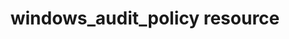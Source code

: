 ---
resource_reference: true
properties_shortcode:
resources_common_guards: true
resources_common_notification: true
resources_common_properties: true
title: windows_audit_policy resource
resource: windows_audit_policy
aliases:
- "/resource_windows_audit_policy.html"
menu:
  infra:
    title: windows_audit_policy
    identifier: chef_infra/cookbook_reference/resources/windows_audit_policy windows_audit_policy
    parent: chef_infra/cookbook_reference/resources
resource_description_list:
- markdown: Use the **windows_audit_policy** resource to configure system level and
    per-user Windows advanced audit policy settings.
resource_new_in: '16.2'
syntax_full_code_block: |-
  windows_audit_policy 'name' do
    audit_base_directories       true, false
    audit_base_objects           true, false
    crash_on_audit_fail          true, false
    exclude_user                 String
    failure                      true, false
    full_privilege_auditing      true, false
    include_user                 String
    subcategory                  String, Array
    success                      true, false
    action                       Symbol # defaults to :set if not specified
  end
syntax_properties_list:
syntax_full_properties_list:
- "`windows_audit_policy` is the resource."
- "`name` is the name given to the resource block."
- "`action` identifies which steps Chef Infra Client will take to bring the node into
  the desired state."
- "`audit_base_directories`, `audit_base_objects`, `crash_on_audit_fail`, `exclude_user`,
  `failure`, `full_privilege_auditing`, `include_user`, `subcategory`, and `success`
  are the properties available to this resource."
actions_list:
  :nothing:
    shortcode: resources_common_actions_nothing.md
  :set:
    markdown:
properties_list:
- property: audit_base_directories
  ruby_type: true, false
  required: false
  description_list:
  - markdown: Setting this audit policy option to true will force the system to assign
      a System Access Control List to named objects to enable auditing of container
      objects such as directories.
- property: audit_base_objects
  ruby_type: true, false
  required: false
  description_list:
  - markdown: Setting this audit policy option to true will force the system to assign
      a System Access Control List to named objects to enable auditing of base objects
      such as mutexes.
- property: crash_on_audit_fail
  ruby_type: true, false
  required: false
  description_list:
  - markdown: Setting this audit policy option to true will cause the system to crash
      if the auditing system is unable to log events.
- property: exclude_user
  ruby_type: String
  required: false
  description_list:
  - markdown: The audit policy specified by the category or subcategory is applied
      per-user if specified. When a user is specified, exclude user. Include and exclude
      cannot be used at the same time.
- property: failure
  ruby_type: true, false
  required: false
  description_list:
  - markdown: Specify failure auditing. By setting this property to true the resource
      will enable failure for the category or sub category. Success is the default
      and is applied if neither success nor failure are specified.
- property: full_privilege_auditing
  ruby_type: true, false
  required: false
  description_list:
  - markdown: Setting this audit policy option to true will force the audit of all
      privilege changes except SeAuditPrivilege. Setting this property may cause the
      logs to fill up more quickly.
- property: include_user
  ruby_type: String
  required: false
  description_list:
  - markdown: The audit policy specified by the category or subcategory is applied
      per-user if specified. When a user is specified, include user. Include and exclude
      cannot be used at the same time.
- property: subcategory
  ruby_type: String, Array
  required: false
  description_list:
  - markdown: The audit policy subcategory, specified by GUID or name. Applied system-wide
      if no user is specified.
- property: success
  ruby_type: true, false
  required: false
  description_list:
  - markdown: Specify success auditing. By setting this property to true the resource
      will enable success for the category or sub category. Success is the default
      and is applied if neither success nor failure are specified.
examples: |
  **Set Logon and Logoff policy to "Success and Failure"**:

  ```ruby
  windows_audit_policy "Set Audit Policy for 'Logon and Logoff' actions to 'Success and Failure'" do
    subcategory %w(Logon Logoff)
    success true
    failure true
    action :set
  end
  ```

  **Set Credential Validation policy to "Success"**:

  ```ruby
  windows_audit_policy "Set Audit Policy for 'Credential Validation' actions to 'Success'" do
    subcategory  'Credential Validation'
    success true
    failure false
    action :set
  end
  ```

  **Enable CrashOnAuditFail option**:

  ```ruby
  windows_audit_policy 'Enable CrashOnAuditFail option' do
    crash_on_audit_fail true
    action :set
  end
  ```
---